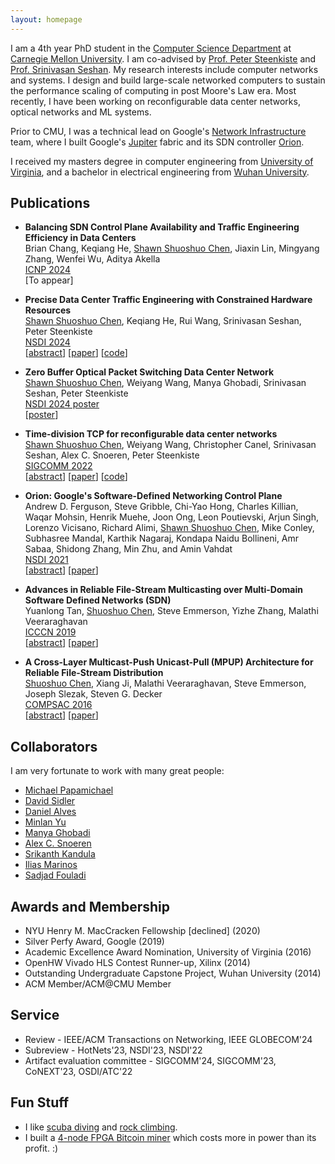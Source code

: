 ```yaml
---
layout: homepage
---
```


I am a 4th year PhD student in the [Computer Science Department](https://www.csd.cs.cmu.edu/) at [Carnegie Mellon University](https://www.cmu.edu/). I am co-advised by [Prof. Peter Steenkiste](https://www.cs.cmu.edu/~prs/) and [Prof. Srinivasan Seshan](http://www.cs.cmu.edu/~srini/). My research interests include computer networks and systems. I design and build large-scale networked computers to sustain the performance scaling of computing in post Moore's Law era. Most recently, I have been working on reconfigurable data center networks, optical networks and ML systems.

Prior to CMU, I was a technical lead on Google's [Network Infrastructure](https://research.google/teams/network-infrastructure/) team, where I built Google's [Jupiter](https://research.google/pubs/pub51587/) fabric and its SDN controller [Orion](https://research.google/pubs/pub50245/).

I received my masters degree in computer engineering from [University of Virginia](https://www.virginia.edu/), and a bachelor in electrical engineering from [Wuhan University](https://en.whu.edu.cn/).

## Publications

- **Balancing SDN Control Plane Availability and Traffic Engineering Efficiency in Data Centers**
  <br>
  Brian Chang, Keqiang He, <u>Shawn Shuoshuo Chen</u>, Jiaxin Lin, Mingyang Zhang, Wenfei Wu, Aditya Akella
  <br>
  [ICNP 2024](https://icnp24.cs.ucr.edu/)
  <br>
  [To appear]

- **Precise Data Center Traffic Engineering with Constrained Hardware Resources**
  <br>
  <u>Shawn Shuoshuo Chen</u>, Keqiang He, Rui Wang, Srinivasan Seshan, Peter Steenkiste
  <br>
  [NSDI 2024](https://www.usenix.org/conference/nsdi24)
  <br>
  [[abstract](https://www.usenix.org/conference/nsdi24/presentation/chen-shawn)] [[paper](./assets/papers/preciseTE-nsdi24.pdf)] [[code](https://shuoshuc.github.io/FabricEval/)]

- **Zero Buffer Optical Packet Switching Data Center Network**
  <br>
  <u>Shawn Shuoshuo Chen</u>, Weiyang Wang, Manya Ghobadi, Srinivasan Seshan, Peter Steenkiste
  <br>
  [NSDI 2024 poster](https://www.usenix.org/conference/nsdi24/poster-session)
  <br>
  [[poster](./assets/papers/NSDI24-poster.pdf)]

- **Time-division TCP for reconfigurable data center networks**
  <br>
  <u>Shawn Shuoshuo Chen</u>, Weiyang Wang, Christopher Canel, Srinivasan Seshan, Alex C. Snoeren, Peter Steenkiste
  <br>
  [SIGCOMM 2022](https://conferences.sigcomm.org/sigcomm/2022/)
  <br>
  [[abstract](https://dl.acm.org/doi/10.1145/3544216.3544254)] [[paper](./assets/papers/tdtcp-sigcomm22.pdf)] [[code](https://github.com/shuoshuc/TDTCP)]

- **Orion: Google's Software-Defined Networking Control Plane**
  <br>
  Andrew D. Ferguson, Steve Gribble, Chi-Yao Hong, Charles Killian, Waqar Mohsin, Henrik Muehe, Joon Ong, Leon Poutievski, Arjun Singh, Lorenzo Vicisano, Richard Alimi, <u>Shawn Shuoshuo Chen</u>, Mike Conley, Subhasree Mandal, Karthik Nagaraj, Kondapa Naidu Bollineni, Amr Sabaa, Shidong Zhang, Min Zhu, and Amin Vahdat
  <br>
  [NSDI 2021](https://www.usenix.org/conference/nsdi21)
  <br>
  [[abstract](https://www.usenix.org/conference/nsdi21/presentation/ferguson)] [[paper](./assets/papers/orion-nsdi21.pdf)]

- **Advances in Reliable File-Stream Multicasting over Multi-Domain Software Defined Networks (SDN)**
  <br>
  Yuanlong Tan, <u>Shuoshuo Chen</u>, Steve Emmerson, Yizhe Zhang, Malathi Veeraraghavan
  <br>
  [ICCCN 2019](http://www.icccn.org/icccn19/index.html)
  <br>
  [[abstract](https://ieeexplore.ieee.org/document/8847110)] [[paper](./assets/papers/tan-icccn19.pdf)]

- **A Cross-Layer Multicast-Push Unicast-Pull (MPUP) Architecture for Reliable File-Stream Distribution**
  <br>
  <u>Shuoshuo Chen</u>, Xiang Ji, Malathi Veeraraghavan, Steve Emmerson, Joseph Slezak, Steven G. Decker
  <br>
  [COMPSAC 2016](https://dblp.org/db/conf/compsac/compsac2016.html)
  <br>
  [[abstract](https://ieeexplore.ieee.org/document/7552068)] [[paper](./assets/papers/fmtp-compsac2016.pdf)]

## Collaborators

I am very fortunate to work with many great people:
- [Michael Papamichael](https://www.microsoft.com/en-us/research/people/papamix/)
- [David Sidler](https://www.linkedin.com/in/david-sidler/)
- [Daniel Alves](https://scholar.google.com/citations?user=VZv0o1wAAAAJ&hl=en)
- [Minlan Yu](https://minlanyu.seas.harvard.edu/)
- [Manya Ghobadi](https://people.csail.mit.edu/ghobadi/)
- [Alex C. Snoeren](https://cseweb.ucsd.edu/~snoeren/)
- [Srikanth Kandula](https://www.microsoft.com/en-us/research/people/srikanth/)
- [Ilias Marinos](https://www.microsoft.com/en-us/research/people/ilmarino/)
- [Sadjad Fouladi](https://sadjad.org/)

## Awards and Membership

- NYU Henry M. MacCracken Fellowship \[declined\] (2020)
- Silver Perfy Award, Google (2019)
- Academic Excellence Award Nomination, University of Virginia (2016)
- OpenHW Vivado HLS Contest Runner-up, Xilinx (2014)
- Outstanding Undergraduate Capstone Project, Wuhan University (2014)
- ACM Member/ACM@CMU Member

## Service

- Review - IEEE/ACM Transactions on Networking, IEEE GLOBECOM'24
- Subreview - HotNets'23, NSDI'23, NSDI'22
- Artifact evaluation committee - SIGCOMM'24, SIGCOMM'23, CoNEXT'23, OSDI/ATC'22

## Fun Stuff

- I like [scuba diving](./assets/fun/diving.jpg) and [rock climbing](./assets/fun/climbing.jpg).
- I built a [4-node FPGA Bitcoin miner](./assets/fun/mining.jpg) which costs more in power than its profit. :)
